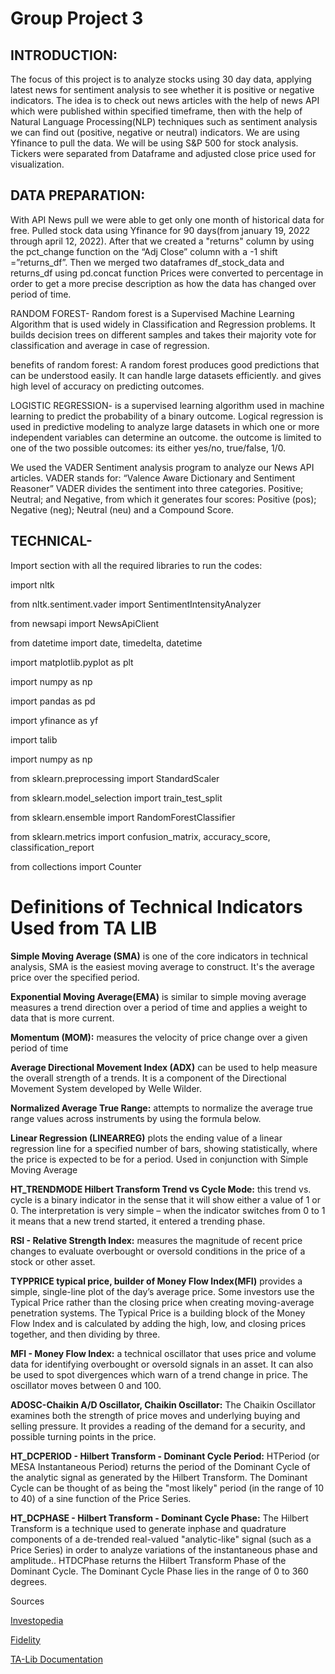 # Group Project 3

## INTRODUCTION:
The focus of this project is to analyze stocks using 30 day data, applying latest news for sentiment analysis to see whether it is positive or negative indicators.
The idea is to check out news articles with the help of news API which were published within specified timeframe, 
then with the help of Natural Language Processing(NLP) techniques such as sentiment analysis we can find out (positive, negative or neutral) indicators. 
We are using Yfinance to pull the data. We will be using S&P 500 for stock analysis. Tickers were separated from Dataframe and adjusted close price used for visualization. 


## DATA PREPARATION:
With API News pull we were able to get only one month of historical data for free. 
Pulled stock data using Yfinance for 90 days(from january 19, 2022 through april 12, 2022). 
After that we created a "returns" column by using the pct_change function on the “Adj Close” column with a -1 shift =”returns_df”.
Then we merged two dataframes df_stock_data and returns_df using pd.concat function 
Prices were converted to percentage in order to get a more precise description as how the data has changed over period of time. 

RANDOM FOREST- Random forest is a Supervised Machine Learning Algorithm that is used widely in Classification and Regression problems. It builds decision trees on different samples and takes their majority vote for classification and average in case of regression.

benefits of random forest:
A random forest produces good predictions that can be understood easily.
It can handle large datasets efficiently. and gives high level of accuracy on predicting outcomes.


LOGISTIC REGRESSION- is a supervised learning algorithm used in machine learning to predict the probability of a binary outcome. Logical regression is used in predictive modeling to analyze large datasets in which one or more independent variables can determine an outcome.
the outcome is limited to one of the two possible outcomes: its either yes/no, true/false, 1/0.

We used the VADER Sentiment analysis program to analyze our News API articles. VADER stands for: “Valence Aware Dictionary and Sentiment Reasoner”
VADER divides the sentiment into three categories. Positive; Neutral; and Negative, from which it generates four scores: Positive (pos); Negative (neg); Neutral (neu) and a Compound Score.


## TECHNICAL- 
Import section with all the required libraries to run the codes:

import nltk

from nltk.sentiment.vader import SentimentIntensityAnalyzer

from newsapi import NewsApiClient

from datetime import date, timedelta, datetime

import matplotlib.pyplot as plt

import numpy as np

import pandas as pd

import yfinance as yf

import talib

import numpy as np

from sklearn.preprocessing import StandardScaler

from sklearn.model_selection import train_test_split

from sklearn.ensemble import RandomForestClassifier

from sklearn.metrics import confusion_matrix, accuracy_score, classification_report

from collections import Counter

# Definitions of Technical Indicators Used from TA LIB

**Simple Moving Average (SMA)** is one of the core indicators in technical analysis, SMA is the easiest moving average to construct. It's the average price over the specified period.

**Exponential Moving Average(EMA)** is similar to simple moving average measures a trend direction over a period of time and applies a weight to data that is more current.

**Momentum (MOM):** measures the velocity of price change over a given period of time

**Average Directional Movement Index (ADX)** can be used to help measure the overall strength of a trends. It is a component of the Directional Movement System developed by Welle Wilder.

**Normalized Average True Range:** attempts to normalize the average true range values across instruments by using the formula below.

**Linear Regression (LINEARREG)** plots the ending value of a linear regression line for a specified number of bars, showing statistically, where the price is expected to be for a period. Used in conjunction with Simple Moving Average

**HT_TRENDMODE Hilbert Transform Trend vs Cycle Mode:** this trend vs. cycle is a binary indicator in the sense that it will show either a value of 1 or 0. The interpretation is very simple – when the indicator switches from 0 to 1 it means that a new trend started, it entered a trending phase.

**RSI - Relative Strength Index:** measures the magnitude of recent price changes to evaluate overbought or oversold conditions in the price of a stock or other asset.

**TYPPRICE typical price, builder of Money Flow Index(MFI)** provides a simple, single-line plot of the day’s average price. Some investors use the Typical Price rather than the closing price when creating moving-average penetration systems. The Typical Price is a building block of the Money Flow Index and is calculated by adding the high, low, and closing prices together, and then dividing by three.

**MFI - Money Flow Index:** a technical oscillator that uses price and volume data for identifying overbought or oversold signals in an asset. It can also be used to spot divergences which warn of a trend change in price. The oscillator moves between 0 and 100.

**ADOSC-Chaikin A/D Oscillator, Chaikin Oscillator:** The Chaikin Oscillator examines both the strength of price moves and underlying buying and selling pressure.
It provides a reading of the demand for a security, and possible turning points in the price.

**HT_DCPERIOD - Hilbert Transform - Dominant Cycle Period:** HTPeriod (or MESA Instantaneous Period) returns the period of the Dominant Cycle of the analytic signal as generated by the Hilbert Transform. The Dominant Cycle can be thought of as being the "most likely" period (in the range of 10 to 40) of a sine function of the Price Series.

**HT_DCPHASE - Hilbert Transform - Dominant Cycle Phase:** The Hilbert Transform is a technique used to generate inphase and quadrature components of a de-trended real-valued "analytic-like" signal (such as a Price Series) in order to analyze variations of the instantaneous phase and amplitude.. HTDCPhase returns the Hilbert Transform Phase of the Dominant Cycle. The Dominant Cycle Phase lies in the range of 0 to 360 degrees.


Sources

[Investopedia](https://www.investopedia.com/)

[Fidelity](https://www.fidelity.com/learning-center/trading-investing/technical-analysis/technical-indicator-guide/overview)

[TA-Lib Documentation](https://mrjbq7.github.io/ta-lib/doc_index.html)


